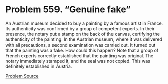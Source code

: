 # Problem 559. “Genuine fake”

An Austrian museum decided to buy a painting by a famous artist in France. Its authenticity was confirmed by a group of competent experts. In their presence, the notary put a stamp on the back of the canvas, certifying the authenticity of the painting. In the Austrian museum, where it was delivered with all precautions, a second examination was carried out. It turned out that the painting was a fake. How could this happen? Note that a group of French experts correctly established that the painting was original. The notary immediately stamped it, and the seal was not copied. This was definitely established in Austria.

[Problem Source](https://www.trizland.ru/tasks/1598/)